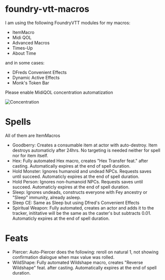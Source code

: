 # foundry-vtt-macros

I am using the following FoundryVTT modules for my macros:

- ItemMacro
- Midi QOL
- Advanced Macros
- Times-Up
- About Time

and in some cases:

- DFreds Convenient Effects
- Dynamic Active Effects
- Monk's Token Bar


Please enable MidiQOL concentration automatization

![Concentration](https://user-images.githubusercontent.com/92884040/154339963-8367ebf4-a3b7-48de-94cd-52e5d28dbf8e.png)

# Spells

All of them are ItemMacros

- Goodberry: Creates a consumable item at actor with auto-destroy. Item destroys automaticly after 24hrs. No targeting is needed neither for spell nor for item itself.
- Hex: Fully automated Hex macro, creates "Hex Transfer feat." after casting. Automatically expires at the end of spell duration. 
- Hold Monster: Ignores humanoid and undead NPCs. Requests saves until succeed. Automaticly expires at the end of spell duration.
- Hold Person: Ignores non-humanoid NPCs. Requests saves until succeed. Automaticly expires at the end of spell duration.
- Sleep: Ignores undeads, constructs everyone with Fey ancestry or "Sleep" immunity, already asleep.
- Sleep CE: Same as Sleep but using Dfred's Convenient Effects
- Spiritual Weapon: Fully automated, creates an actor and adds it to the tracker, inititative will be the same as the caster's but subtracts 0.01. Automaticly expires at the end of spell duration. 


# Feats

- Piercer: Auto-Piercer does the  following: reroll on natural 1, not showing confirmation dialogue when max value was rolled. 
- WildShape: Fully automated Wildshape macro, creates "Reverse Wildshape" feat. after casting. Automatically expires at the end of spell duration. 
